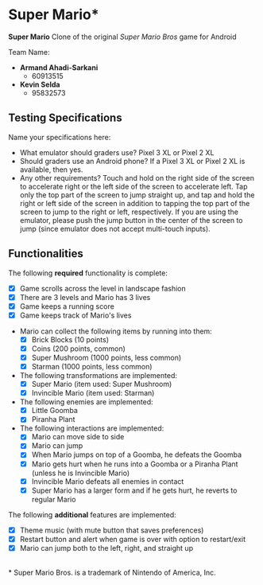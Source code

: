# Super Mario\*

**Super Mario** Clone of the original *Super Mario Bros* game for Android

Team Name:
* **Armand Ahadi-Sarkani**
  - 60913515
* **Kevin Selda**
  - 95832573

## Testing Specifications
Name your specifications here:
* What emulator should graders use? Pixel 3 XL or Pixel 2 XL
* Should graders use an Android phone?  If a Pixel 3 XL or Pixel 2 XL is available, then yes.
* Any other requirements? Touch and hold on the right side of the screen to accelerate right or the left side of the screen to accelerate left. Tap only the top part of the screen to jump straight up, and tap and hold the right or left side of the screen in addition to tapping the top part of the screen to jump to the right or left, respectively. If you are using the emulator, please push the jump button in the center of the screen to jump (since emulator does not accept multi-touch inputs).

## Functionalities
[//]: # (Write [x] to mark off what was accomplished.<br/>)
The following **required** functionality is complete:

* [x] Game scrolls across the level in landscape fashion
* [x] There are 3 levels and Mario has 3 lives
* [x] Game keeps a running score 
* [x] Game keeps track of Mario's lives
* Mario can collect the following items by running into them: 
	- [x] Brick Blocks (10 points)
	- [x] Coins (200 points, common)
	- [x] Super Mushroom (1000 points, less common)
	- [x] Starman (1000 points, less common)
* The following transformations are implemented: 
	- [x] Super Mario (item used: Super Mushroom)
	- [x] Invincible Mario (item used: Starman) 
* The following enemies are implemented: 
	- [x] Little Goomba
	- [x] Piranha Plant
* The following interactions are implemented: 
   - [x] Mario can move side to side
   - [x] Mario can jump
   - [x] When Mario jumps on top of a Goomba, he defeats the Goomba
   - [x] Mario gets hurt when he runs into a Goomba or a Piranha Plant (unless he is Invincible Mario)
   - [x] Invincible Mario defeats all enemies in contact
   - [x] Super Mario has a larger form and if he gets hurt, he reverts to regular Mario

[//]: # (* [ ] Got any features?)
The following **additional** features are implemented:<br/>
   - [x] Theme music (with mute button that saves preferences)
   - [x] Restart button and alert when game is over with option to restart/exit
   - [x] Mario can jump both to the left, right, and straight up
 <br/>
* Super Mario Bros. is a trademark of Nintendo of America, Inc.

